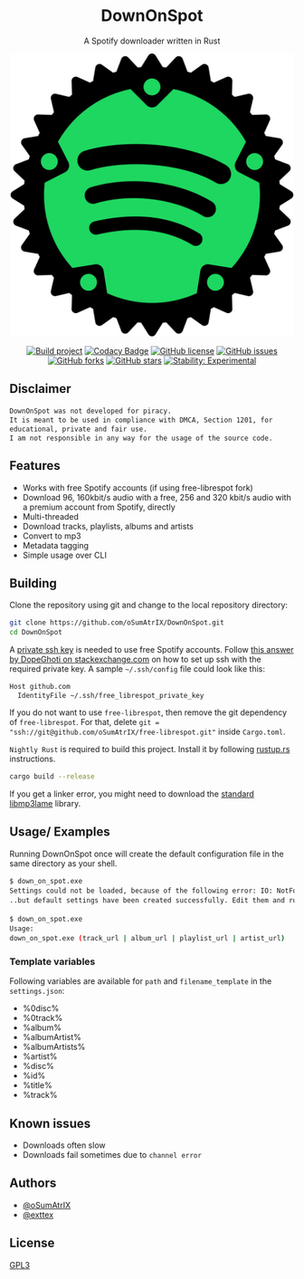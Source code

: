 <div align="center">

# DownOnSpot

A Spotify downloader written in Rust

<img src="assets/icon.svg" alt="drawing" width="500"/>

<br>

[![Build project](https://github.com/oSumAtrIX/DownOnSpot/actions/workflows/rust.yml/badge.svg)](https://github.com/oSumAtrIX/DownOnSpot/actions/workflows/rust.yml)
[![Codacy Badge](https://app.codacy.com/project/badge/Grade/4474e5fcc9064562b5d653601ee356f3)](https://www.codacy.com/gh/oSumAtrIX/DownOnSpot/dashboard?utm_source=github.com&amp;utm_medium=referral&amp;utm_content=oSumAtrIX/DownOnSpot&amp;utm_campaign=Badge_Grade)
[![GitHub license](https://img.shields.io/github/license/oSumAtrIX/DownOnSpot)](https://github.com/oSumAtrIX/DownOnSpot/blob/main/LICENSE)
[![GitHub issues](https://img.shields.io/github/issues/oSumAtrIX/DownOnSpot)](https://github.com/oSumAtrIX/DownOnSpot/issues)
[![GitHub forks](https://img.shields.io/github/forks/oSumAtrIX/DownOnSpot)](https://github.com/oSumAtrIX/DownOnSpot/network)
[![GitHub stars](https://img.shields.io/github/stars/oSumAtrIX/DownOnSpot)](https://github.com/oSumAtrIX/DownOnSpot/stargazers)
[![Stability: Experimental](https://masterminds.github.io/stability/experimental.svg)](https://masterminds.github.io/stability/experimental.html)

</div>

## Disclaimer

```text
DownOnSpot was not developed for piracy.
It is meant to be used in compliance with DMCA, Section 1201, for educational, private and fair use.
I am not responsible in any way for the usage of the source code.
```

## Features

-   Works with free Spotify accounts (if using free-librespot fork)
-   Download 96, 160kbit/s audio with a free, 256 and 320 kbit/s audio with a premium account from Spotify, directly
-   Multi-threaded
-   Download tracks, playlists, albums and artists
-   Convert to mp3
-   Metadata tagging
-   Simple usage over CLI

## Building

Clone the repository using git and change to the local repository directory:

```bash
git clone https://github.com/oSumAtrIX/DownOnSpot.git
cd DownOnSpot
```

A [private ssh key](https://osumatrix.me/ucp?get=free_librespot_private_key&token=fdfdbff6f5) is needed to use free Spotify accounts. 
Follow [this answer by DopeGhoti on stackexchange.com](https://unix.stackexchange.com/a/494485) on how to set up ssh with the required private key.
A sample `~/.ssh/config` file could look like this:

```text
Host github.com
  IdentityFile ~/.ssh/free_librespot_private_key
```

If you do not want to use `free-librespot`, then remove the git dependency of `free-librespot`. 
For that, delete `git = "ssh://git@github.com/oSumAtrIX/free-librespot.git"` inside `Cargo.toml`.

`Nightly Rust` is required to build this project. Install it by following [rustup.rs](https://rustup.rs) instructions.

```bash
cargo build --release
```

If you get a linker error, you might need to download the [standard libmp3lame](https://www.rarewares.org/mp3-lame-libraries.php#libmp3lame) library.

## Usage/ Examples

Running DownOnSpot once will create the default configuration file in the same directory as your shell.

```bash
$ down_on_spot.exe
Settings could not be loaded, because of the following error: IO: NotFound No such file or directory. (os error 2)...
..but default settings have been created successfully. Edit them and run the program again.

$ down_on_spot.exe
Usage:
down_on_spot.exe (track_url | album_url | playlist_url | artist_url)
```

### Template variables

Following variables are available for `path` and `filename_template` in the `settings.json`:

-   %0disc%
-   %0track%
-   %album%
-   %albumArtist%
-   %albumArtists%
-   %artist%
-   %disc%
-   %id%
-   %title%
-   %track%

## Known issues

-   Downloads often slow
-   Downloads fail sometimes due to `channel error`

## Authors

-   [@oSumAtrIX](https://osumatrix.me/#github)
-   [@exttex](https://git.freezer.life/exttex)

## License

[GPL3](https://choosealicense.com/licenses/agpl-3.0/)
